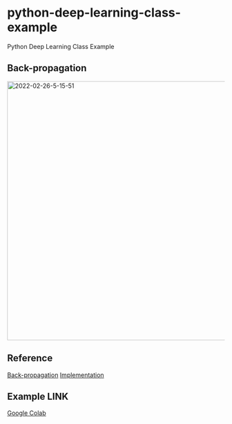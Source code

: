 # python-deep-learning-class-example
Python Deep Learning Class Example

## Back-propagation

<img src="https://i.ibb.co/ZVN9QhY/2022-02-26-7-26-38.png" alt="2022-02-26-5-15-51" border="0" width="600">

## Reference

[Back-propagation](https://www.youtube.com/watch?v=Mt6lHqssRSs&list=PLS8gIc2q83OjStGjdTF2LZtc0vefCAbnX&index=26)
[Implementation](https://www.youtube.com/watch?v=Wy-7bKf4UWA&lc=Ugxj6P0J4rOEadkHDZ54AaABAg.9Yru9KaHBnr9YsKiOdxBGm)

## Example LINK

[Google Colab](https://colab.research.google.com/drive/12-rHPTIDMai_jxTSlu62bMwvNCHAYOrb?usp=sharing)
